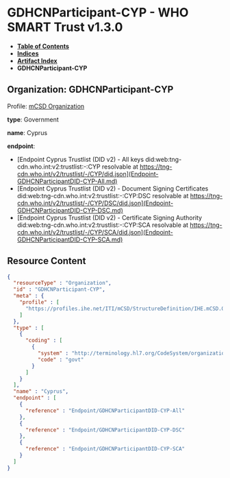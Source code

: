 # GDHCNParticipant-CYP - WHO SMART Trust v1.3.0

* [**Table of Contents**](toc.md)
* [**Indices**](indices.md)
* [**Artifact Index**](artifacts.md)
* **GDHCNParticipant-CYP**

## Organization: GDHCNParticipant-CYP

Profile: [mCSD Organization](https://profiles.ihe.net/ITI/mCSD/4.0.0/StructureDefinition-IHE.mCSD.Organization.html)

**type**: Government

**name**: Cyprus

**endpoint**: 

* [Endpoint Cyprus Trustlist (DID v2) - All keys did:web:tng-cdn.who.int:v2:trustlist:-:CYP resolvable at https://tng-cdn.who.int/v2/trustlist/-/CYP/did.json](Endpoint-GDHCNParticipantDID-CYP-All.md)
* [Endpoint Cyprus Trustlist (DID v2) - Document Signing Certificates did:web:tng-cdn.who.int:v2:trustlist:-:CYP:DSC resolvable at https://tng-cdn.who.int/v2/trustlist/-/CYP/DSC/did.json](Endpoint-GDHCNParticipantDID-CYP-DSC.md)
* [Endpoint Cyprus Trustlist (DID v2) - Certificate Signing Authority did:web:tng-cdn.who.int:v2:trustlist:-:CYP:SCA resolvable at https://tng-cdn.who.int/v2/trustlist/-/CYP/SCA/did.json](Endpoint-GDHCNParticipantDID-CYP-SCA.md)



## Resource Content

```json
{
  "resourceType" : "Organization",
  "id" : "GDHCNParticipant-CYP",
  "meta" : {
    "profile" : [
      "https://profiles.ihe.net/ITI/mCSD/StructureDefinition/IHE.mCSD.Organization"
    ]
  },
  "type" : [
    {
      "coding" : [
        {
          "system" : "http://terminology.hl7.org/CodeSystem/organization-type",
          "code" : "govt"
        }
      ]
    }
  ],
  "name" : "Cyprus",
  "endpoint" : [
    {
      "reference" : "Endpoint/GDHCNParticipantDID-CYP-All"
    },
    {
      "reference" : "Endpoint/GDHCNParticipantDID-CYP-DSC"
    },
    {
      "reference" : "Endpoint/GDHCNParticipantDID-CYP-SCA"
    }
  ]
}

```
